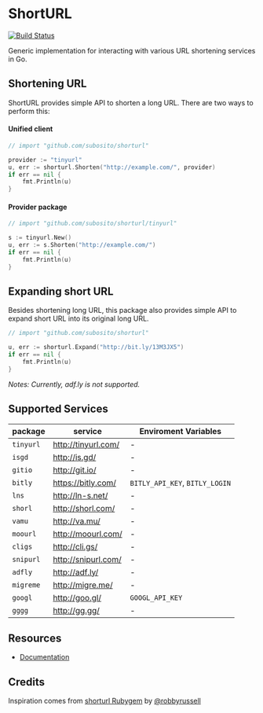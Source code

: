 # ShortURL

[![Build Status](https://travis-ci.org/subosito/shorturl.png)](https://travis-ci.org/subosito/shorturl)

Generic implementation for interacting with various URL shortening services in Go.

## Shortening URL

ShortURL provides simple API to shorten a long URL. There are two ways to perform this:

#### Unified client

```go
// import "github.com/subosito/shorturl"

provider := "tinyurl"
u, err := shorturl.Shorten("http://example.com/", provider)
if err == nil {
	fmt.Println(u)
}
```

#### Provider package

```go
// import "github.com/subosito/shorturl/tinyurl"

s := tinyurl.New()
u, err := s.Shorten("http://example.com/")
if err == nil {
	fmt.Println(u)
}
```

## Expanding short URL

Besides shortening long URL, this package also provides simple API to expand short URL into its original long URL.

```go
// import "github.com/subosito/shorturl"

u, err := shorturl.Expand("http://bit.ly/13M3JX5")
if err == nil {
	fmt.Println(u)
}
```

_Notes: Currently, adf.ly is not supported._

## Supported Services

| package     | service                | Enviroment Variables           |
|-------------|------------------------|--------------------------------|
| `tinyurl`   | http://tinyurl.com/    | -                              |
| `isgd`      | http://is.gd/          | -                              |
| `gitio`     | http://git.io/         | -                              |
| `bitly`     | https://bitly.com/     | `BITLY_API_KEY`, `BITLY_LOGIN` |
| `lns`       | http://ln-s.net/       | -                              |
| `shorl`     | http://shorl.com/      | -                              |
| `vamu`      | http://va.mu/          | -                              |
| `moourl`    | http://moourl.com/     | -                              |
| `cligs`     | http://cli.gs/         | -                              |
| `snipurl`   | http://snipurl.com/    | -                              |
| `adfly`     | http://adf.ly/         | -                              |
| `migreme`   | http://migre.me/       | -                              |
| `googl`     | http://goo.gl/         | `GOOGL_API_KEY`                |
| `gggg`      | http://gg.gg/          | -                              |

## Resources

- [Documentation](http://godoc.org/github.com/subosito/shorturl)

## Credits

Inspiration comes from [shorturl Rubygem](https://github.com/robbyrussell/shorturl) by [@robbyrussell](https://github.com/robbyrussell)

